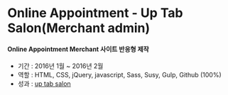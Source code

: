 # Online Appointment - Up Tab Salon(Merchant admin)

#### Online Appointment Merchant 사이트 반응형 제작
- 기간 : 2016년 1월 ~ 2016년 2월 
- 역할 : HTML, CSS, jQuery, javascript, Sass, Susy, Gulp, Github (100%)
- 성과 : [up tab salon](http://wwwq.uptabsalon.com:8080/)
